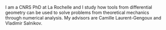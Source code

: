 I am a CNRS PhD at La Rochelle and I study how tools from differential geometry can be used to solve problems from theoretical mechanics through numerical analysis. My advisors are Camille Laurent-Gengoux and Vladimir Salnikov.

